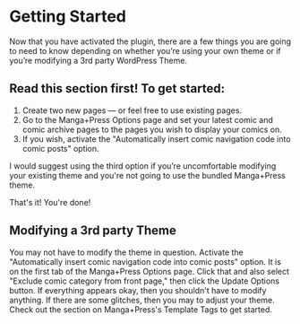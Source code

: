 # Getting Started #

Now that you have activated the plugin, there are a few things you are going to need to know depending on whether you’re using your own theme or if you’re modifying a 3rd party WordPress Theme.

## Read this section first! To get started: ##

  1. Create two new pages — or feel free to use existing pages.
  1. Go to the Manga+Press Options page and set your latest comic and comic archive pages to the pages you wish to display your comics on.
  1. If you wish, activate the "Automatically insert comic navigation code into comic posts" option.

I would suggest using the third option if you’re uncomfortable modifying your existing theme and you're not going to use the bundled Manga+Press theme.

That's it! You're done!

## Modifying a 3rd party Theme ##
You may not have to modify the theme in question. Activate the "Automatically insert comic navigation code into comic posts" option. It is on the first tab of the Manga+Press Options page. Click that and also select "Exclude comic category from front page," then click the Update Options button. If everything appears okay, then you shouldn't have to modify anything. If there are some glitches, then you may to adjust your theme. Check out the section on Manga+Press's Template Tags to get started.